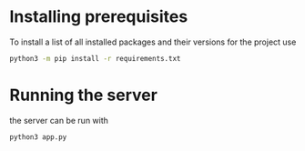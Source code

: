 # Installing prerequisites
To install a list of all installed packages and their versions for the project use
```bash
python3 -m pip install -r requirements.txt
```

# Running the server
the server can be run with
```python3
python3 app.py
```
